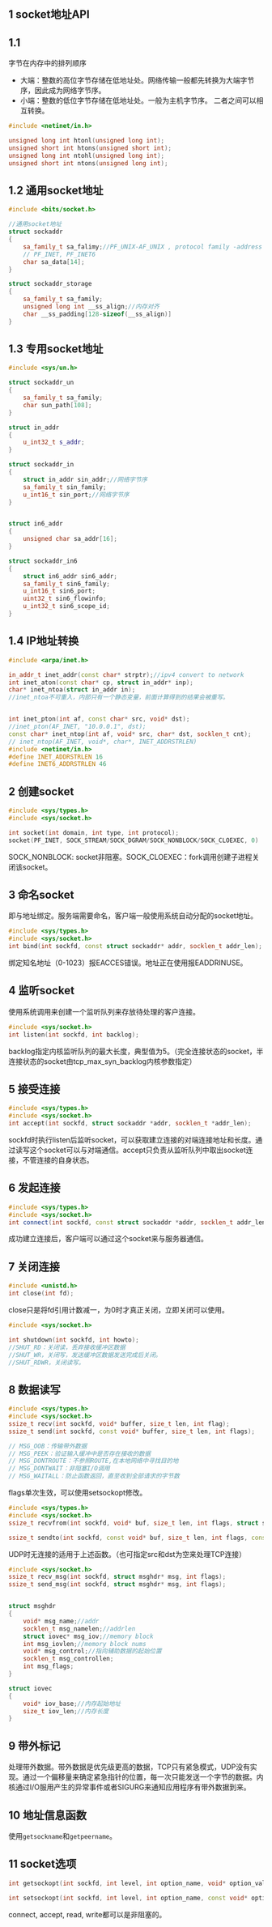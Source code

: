 ## 1 socket地址API
## 1.1
字节在内存中的排列顺序
- 大端：整数的高位字节存储在低地址处。网络传输一般都先转换为大端字节序，因此成为网络字节序。
- 小端：整数的低位字节存储在低地址处。一般为主机字节序。
二者之间可以相互转换。
```c++
#include <netinet/in.h>

unsigned long int htonl(unsigned long int);
unsigned short int htons(unsigned short int);
unsigned long int ntohl(unsigned long int);
unsigned short int ntons(unsigned long int);

```
## 1.2 通用socket地址
```cpp
#include <bits/socket.h>

//通用socket地址
struct sockaddr
{
 	sa_family_t sa_falimy;//PF_UNIX-AF_UNIX , protocol family -address family
 	// PF_INET, PF_INET6
	char sa_data[14];
}

struct sockaddr_storage
{
	sa_family_t sa_family;
	unsigned long int __ss_align;//内存对齐
	char __ss_padding[128-sizeof(__ss_align)]
}

```
## 1.3 专用socket地址
```cpp
#include <sys/un.h>

struct sockaddr_un
{
	sa_family_t sa_family;
	char sun_path[108];
}

struct in_addr
{
	u_int32_t s_addr;
}

struct sockaddr_in
{
	struct in_addr sin_addr;//网络字节序
	sa_family_t sin_family;
	u_int16_t sin_port;//网络字节序
}


struct in6_addr
{
	unsigned char sa_addr[16];
}

struct sockaddr_in6
{
	struct in6_addr sin6_addr;
	sa_family_t sin6_family;
	u_int16_t sin6_port;
    uint32_t sin6_flowinfo;
    u_int32_t sin6_scope_id;
}
```
## 1.4 IP地址转换
```cpp
#include <arpa/inet.h>

in_addr_t inet_addr(const char* strptr);//ipv4 convert to network
int inet_aton(const char* cp, struct in_addr* inp);
char* inet_ntoa(struct in_addr in);
//inet_ntoa不可重入，内部只有一个静态变量，前面计算得到的结果会被重写。


int inet_pton(int af, const char* src, void* dst);
//inet_pton(AF_INET, "10.0.0.1", dst);
const char* inet_ntop(int af, void* src, char* dst, socklen_t cnt);
// inet_ntop(AF_INET, void*, char*, INET_ADDRSTRLEN)
#include <netinet/in.h>
#define INET_ADDRSTRLEN 16
#define INET6_ADDRSTRLEN 46
```
## 2 创建socket
```cpp
#include <sys/types.h>
#include <sys/socket.h>

int socket(int domain, int type, int protocol);
socket(PF_INET, SOCK_STREAM/SOCK_DGRAM/SOCK_NONBLOCK/SOCK_CLOEXEC, 0)
```
SOCK_NONBLOCK: socket非阻塞。SOCK_CLOEXEC：fork调用创建子进程关闭该socket。
## 3 命名socket
即与地址绑定。服务端需要命名，客户端一般使用系统自动分配的socket地址。
```cpp
#include <sys/types.h>
#include <sys/socket.h>
int bind(int sockfd, const struct sockaddr* addr, socklen_t addr_len);
```
绑定知名地址（0-1023）报EACCES错误。地址正在使用报EADDRINUSE。
## 4 监听socket
使用系统调用来创建一个监听队列来存放待处理的客户连接。
```cpp
#include <sys/socket.h>
int listen(int sockfd, int backlog);
```
backlog指定内核监听队列的最大长度，典型值为5。（完全连接状态的socket，半连接状态的socket由tcp_max_syn_backlog内核参数指定）
## 5 接受连接
```cpp
#include <sys/types.h>
#include <sys/socket.h>
int accept(int sockfd, struct sockaddr *addr, socklen_t *addr_len);
```
sockfd时执行listen后监听socket，可以获取建立连接的对端连接地址和长度。通过读写这个socket可以与对端通信。accept只负责从监听队列中取出socket连接，不管连接的自身状态。
## 6 发起连接
```cpp
#include <sys/types.h>
#include <sys/socket.h>
int connect(int sockfd, const struct sockaddr *addr, socklen_t addr_len);
```
成功建立连接后，客户端可以通过这个socket来与服务器通信。

## 7 关闭连接
```cpp
#include <unistd.h>
int close(int fd);
```
close只是将fd引用计数减一，为0时才真正关闭，立即关闭可以使用。
```cpp
#include <sys/socket.h>

int shutdown(int sockfd, int howto);
//SHUT_RD：关闭读，丢弃接收缓冲区数据
//SHUT_WR，关闭写，发送缓冲区数据发送完成后关闭。
//SHUT_RDWR，关闭读写。
```

## 8 数据读写
```cpp
#include <sys/types.h>
#include <sys/socket.h>
ssize_t recv(int sockfd, void* buffer, size_t len, int flag);
ssize_t send(int sockfd, const void* buffer, size_t len, int flags);

// MSG_OOB：传输带外数据
// MSG_PEEK：验证输入缓冲中是否存在接收的数据
// MSG_DONTROUTE：不参照ROUTE,在本地网络中寻找目的地
// MSG_DONTWAIT：非阻塞I/O调用
// MSG_WAITALL：防止函数返回，直至收到全部请求的字节数
```

flags单次生效，可以使用setsockopt修改。


```cpp
#include <sys/types.h>
#include <sys/socket.h>
ssize_t recvfrom(int sockfd, void* buf, size_t len, int flags, struct sockaddr* src, socklen_t* addrlen);

ssize_t sendto(int sockfd, const void* buf, size_t len, int flags, const struct sockaddr* dst, socklen_t addrlen);
```
UDP时无连接的适用于上述函数。（也可指定src和dst为空来处理TCP连接）
```cpp
#include <sys/socket.h>
ssize_t recv_msg(int sockfd, struct msghdr* msg, int flags);
ssize_t send_msg(int sockfd, struct msghdr* msg, int flags);


struct msghdr
{
	void* msg_name;//addr
	socklen_t msg_namelen;//addrlen
	struct iovec* msg_iov;//memory block
	int msg_iovlen;//memory block nums
	void* msg_control;//指向辅助数据的起始位置
	socklen_t msg_controllen;
	int msg_flags;
}

struct iovec
{
	void* iov_base;//内存起始地址
	size_t iov_len;//内存长度
}

```
## 9 带外标记
处理带外数据。带外数据是优先级更高的数据，TCP只有紧急模式，UDP没有实现。通过一个偏移量来确定紧急指针的位置，每一次只能发送一个字节的数据。内核通过I/O服用产生的异常事件或者SIGURG来通知应用程序有带外数据到来。
## 10 地址信息函数
使用`getsockname`和`getpeername`。
## 11 socket选项
```cpp
int getsockopt(int sockfd, int level, int option_name, void* option_value, socklen_t* restrict_option_len);

int setsockopt(int sockfd, int level, int option_name, const void* option_value, socklen_t restrict_option_len);


```

connect, accept, read, write都可以是非阻塞的。